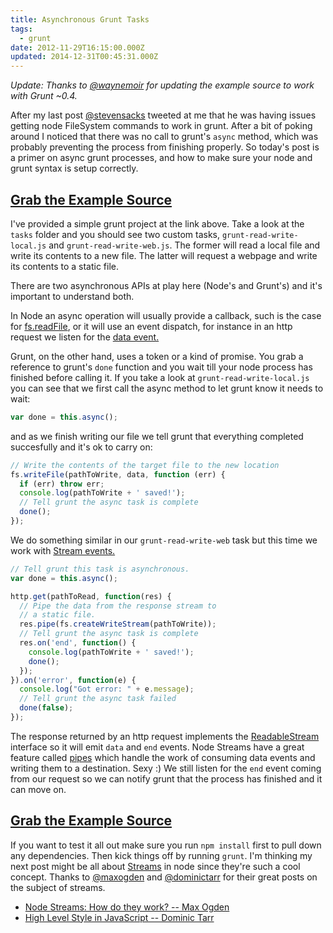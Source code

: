 ```yaml
---
title: Asynchronous Grunt Tasks
tags:
  - grunt
date: 2012-11-29T16:15:00.000Z
updated: 2014-12-31T00:45:31.000Z
---
```


*Update: Thanks to [@waynemoir](https://twitter.com/waynemoir) for updating the example source to work with Grunt ~0.4.*

After my last post [@stevensacks](https://twitter.com/stevensacks) tweeted at me that he was having issues getting node FileSystem commands to work in grunt. After a bit of poking around I noticed that there was no call to grunt's `async` method, which was probably preventing the process from finishing properly. So today's post is a primer on async grunt processes, and how to make sure your node and grunt syntax is setup correctly.

## [Grab the Example Source](https://github.com/robdodson/async-grunt-tasks)

I've provided a simple grunt project at the link above. Take a look at the `tasks` folder and you should see two custom tasks, `grunt-read-write-local.js` and `grunt-read-write-web.js`. The former will read a local file and write its contents to a new file. The latter will request a webpage and write its contents to a static file.

There are two asynchronous APIs at play here (Node's and Grunt's) and it's important to understand both.

In Node an async operation will usually provide a callback, such is the case for [fs.readFile](http://nodejs.org/api/fs.html#fs_fs_readfile_filename_encoding_callback), or it will use an event dispatch, for instance in an http request we listen for the [data event.](http://nodejs.org/api/http.html#http_event_data)

Grunt, on the other hand, uses a token or a kind of promise. You grab a reference to grunt's `done` function and you wait till your node process has finished before calling it. If you take a look at `grunt-read-write-local.js` you can see that we first call the async method to let grunt know it needs to wait:

```js
var done = this.async();
```

and as we finish writing our file we tell grunt that everything completed succesfully and it's ok to carry on:

```js
// Write the contents of the target file to the new location
fs.writeFile(pathToWrite, data, function (err) {
  if (err) throw err;
  console.log(pathToWrite + ' saved!');
  // Tell grunt the async task is complete
  done();
});
```

We do something similar in our `grunt-read-write-web` task but this time we work with [Stream events.](http://nodejs.org/api/stream.html#stream_stream)

```js
// Tell grunt this task is asynchronous.
var done = this.async();

http.get(pathToRead, function(res) {
  // Pipe the data from the response stream to
  // a static file.
  res.pipe(fs.createWriteStream(pathToWrite));
  // Tell grunt the async task is complete
  res.on('end', function() {
    console.log(pathToWrite + ' saved!');
    done();
  });
}).on('error', function(e) {
  console.log("Got error: " + e.message);
  // Tell grunt the async task failed
  done(false);
});
```

The response returned by an http request implements the [ReadableStream](http://nodejs.org/api/stream.html#stream_readable_stream) interface so it will emit `data` and `end` events. Node Streams have a great feature called [pipes](http://nodejs.org/api/stream.html#stream_stream_pipe_destination_options) which handle the work of consuming data events and writing them to a destination. Sexy :) We still listen for the `end` event coming from our request so we can notify grunt that the process has finished and it can move on.

## [Grab the Example Source](https://github.com/robdodson/async-grunt-tasks)

If you want to test it all out make sure you run `npm install` first to pull down any dependencies. Then kick things off by running `grunt`. I'm thinking my next post might be all about [Streams](http://nodejs.org/api/stream.html#stream_stream) in node since they're such a cool concept. Thanks to [@maxogden](https://twitter.com/maxogden) and [@dominictarr](https://twitter.com/dominictarr) for their great posts on the subject of streams.

- [Node Streams: How do they work? -- Max Ogden](http://maxogden.com/node-streams.html)
- [High Level Style in JavaScript -- Dominic Tarr](https://gist.github.com/2401787)
